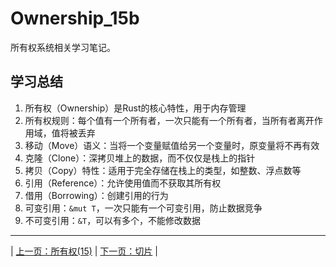 # Ownership_15b

所有权系统相关学习笔记。

## 学习总结

1. 所有权（Ownership）是Rust的核心特性，用于内存管理
2. 所有权规则：每个值有一个所有者，一次只能有一个所有者，当所有者离开作用域，值将被丢弃
3. 移动（Move）语义：当将一个变量赋值给另一个变量时，原变量将不再有效
4. 克隆（Clone）：深拷贝堆上的数据，而不仅仅是栈上的指针
5. 拷贝（Copy）特性：适用于完全存储在栈上的类型，如整数、浮点数等
6. 引用（Reference）：允许使用值而不获取其所有权
7. 借用（Borrowing）：创建引用的行为
8. 可变引用：`&mut T`，一次只能有一个可变引用，防止数据竞争
9. 不可变引用：`&T`，可以有多个，不能修改数据

---

| [上一页：所有权(15)](../15_ownership/15_ownership.md) | [下一页：切片](../16_slice/16_slice.md) |